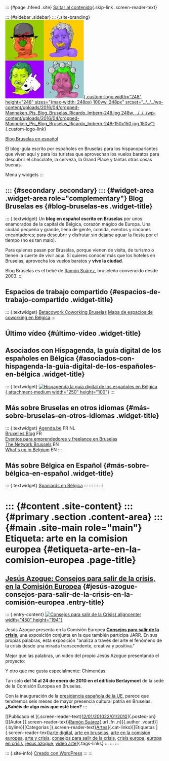 ::: {#page .hfeed .site}
[Saltar al contenido](index.html#content){.skip-link
.screen-reader-text}

::: {#sidebar .sidebar}
::: {.site-branding}
[![](../../../wp-content/uploads/2016/04/cropped-Manneken_Pis_Blog_Bruselas_Ricardo_Imbern-248.jpg){.custom-logo
width="248" height="248" sizes="(max-width: 248px) 100vw, 248px"
srcset="../../../wp-content/uploads/2016/04/cropped-Manneken_Pis_Blog_Bruselas_Ricardo_Imbern-248.jpg 248w, ../../../wp-content/uploads/2016/04/cropped-Manneken_Pis_Blog_Bruselas_Ricardo_Imbern-248-150x150.jpg 150w"}](../../../index.html){.custom-logo-link}

[Blog Bruselas en español](../../../index.html)

El blog-guía escrito por españoles en Bruselas para los hispanoparlantes
que viven aquí y para los turistas que aprovechan los vuelos baratos
para descubrir el chocolate, la cerveza, la Grand Place y tantas otras
cosas buenas.

Menú y widgets
:::

::: {#secondary .secondary}
::: {#widget-area .widget-area role="complementary"}
Blog Bruselas es {#blog-bruselas-es .widget-title}
----------------

::: {.textwidget}
Un **blog en español escrito en Bruselas** por unos enamorados de la
capital de Bélgica, corazón mágico de Europa. Una ciudad pequeña y
grande, llena de gente, comida, eventos y rincones encantadores; para
descubrir y disfrutar sin dejarse aguar la fiesta por el tiempo (no es
tan malo).

Para quienes pasan por Bruselas, porque vienen de visita, de turismo o
tienen la suerte de vivir aquí. Sí quieres conocer más que los hoteles
en Bruselas, aprovecha los vuelos baratos y **vive la ciudad**.

Blog Bruselas es el bebé de [Ramón Suárez](http://www.ramonsuarez.com),
bruseleño convencido desde 2003.
:::

Espacios de trabajo compartido {#espacios-de-trabajo-compartido .widget-title}
------------------------------

::: {.textwidget}
[Betacowork Coworking Bruselas](http://www.betacowork.com) [Mapa de
espacios de coworking en Bélgica](http://coworkingbelgium.com)
:::

Último vídeo {#último-vídeo .widget-title}
------------

Asociados con Hispagenda, la guía digital de los españoles en Bélgica {#asociados-con-hispagenda-la-guía-digital-de-los-españoles-en-bélgica .widget-title}
---------------------------------------------------------------------

::: {.textwidget}
[![Hispagenda,la guía digital de los españoles en
Bélgica](../../../wp-content/uploads/2010/04/Hispagenda-250px.gif "Hispagenda, la guía digital de los españoles en Bélgica"){.attachment-medium
width="250" height="100"}](http://www.hispagenda.com)
:::

Más sobre Bruselas en otros idiomas {#más-sobre-bruselas-en-otros-idiomas .widget-title}
-----------------------------------

::: {.textwidget}
[Agenda.be](http://www.agenda.be) FR NL\
[Bruxelles Blog](http://www.bxlblog.be/) FR\
[Eventos para emprendedores y freelance en
Bruselas](http://www.betacowork.com/events/)\
[The Network
Brussels](http://groups.yahoo.com/group/TheNetworkBrussels/) EN\
[What\'s up in Belgium](http://www.whatsupin.be/) EN
:::

Más sobre Bélgica en Español {#más-sobre-bélgica-en-español .widget-title}
----------------------------

::: {.textwidget}
[Spaniards en Bélgica](http://www.spaniards.es/paises/belgica)
:::
:::
:::
:::

::: {#content .site-content}
::: {#primary .section .content-area}
::: {#main .site-main role="main"}
Etiqueta: arte en la comision europea {#etiqueta-arte-en-la-comision-europea .page-title}
=====================================

[Jesús Azogue: Consejos para salir de la crisis, en la Comisión Europea](../../../index.html?p=1194) {#jesús-azogue-consejos-para-salir-de-la-crisis-en-la-comisión-europea .entry-title}
----------------------------------------------------------------------------------------------------

::: {.entry-content}
[![Consejos para salir de la
Crisis](http://azogue.info/images/stories/tips-to-get-crisis.jpg "Consejos para salir de la Crisis"){.aligncenter
width="450" height="194"}](http://www.azogue.info)

Jesús Azogue presenta en la Comisión Europea [**Consejos para salir de
la
crisis**](http://azogue.info/index.php?option=com_content&view=article&id=26:el-arte-espanol-da-consejos-para-superar-la-crisis-en-la-comision-europea&catid=13:news&Itemid=9 "Información sobre Consejos para salir de la crisis"),
una exposición conjunta en la que también participa JARR. En sus propias
palabras, esta exposición "analiza a través del arte el fenómeno de la
crisis desde una mirada transcendente, creativa y positiva."

Mejor que las palabras, un vídeo del propio Jesús Azogue presentando el
proyecto:

Y otro que me gusta especialmente: Chimenéas.

Tan solo **del 14 al 24 de enero de 2010 en el edificio Berlaymont** de
la sede de la Comisión Europea en Bruselas.

Con la inauguración de la [presidencia española de la
UE](http://www.elmundo.es/elmundo/2010/01/04/union_europea/1262610678.html "Mr Bean también apoya la presidencia española de la UE"),
parece que tendremos seis meses de mayor presencia cultural patria en
Bruselas. **¿Sabéis de algo más que esté bien?**
:::

[[Publicado el
]{.screen-reader-text}[12/01/201022/01/2010](../../../index.html?p=1194)]{.posted-on}[[[Autor
]{.screen-reader-text}[Ramón
Suárez](../../2010/04/30/index.html?author=2){.url .fn .n}]{.author
.vcard}]{.byline}[[Categorías
]{.screen-reader-text}[Artes](../../category/artes/index.html)]{.cat-links}[[Etiquetas
]{.screen-reader-text}[arte digital](../arte-digital/index.html), [arte
en bruselas](../arte-en-bruselas/index.html), [arte en la comision
europea](index.html), [arte y crisis](../arte-y-crisis/index.html),
[consejos para salir de la
crisis](../consejos-para-salir-de-la-crisis/index.html), [crisis
europa](../crisis-europa/index.html), [europa en
crisis](../europa-en-crisis/index.html), [jesus
azogue](../jesus-azogue/index.html), [video
arte](../video-arte/index.html)]{.tags-links}
:::
:::
:::

::: {.site-info}
[Creado con WordPress](https://es.wordpress.org/)
:::
:::
